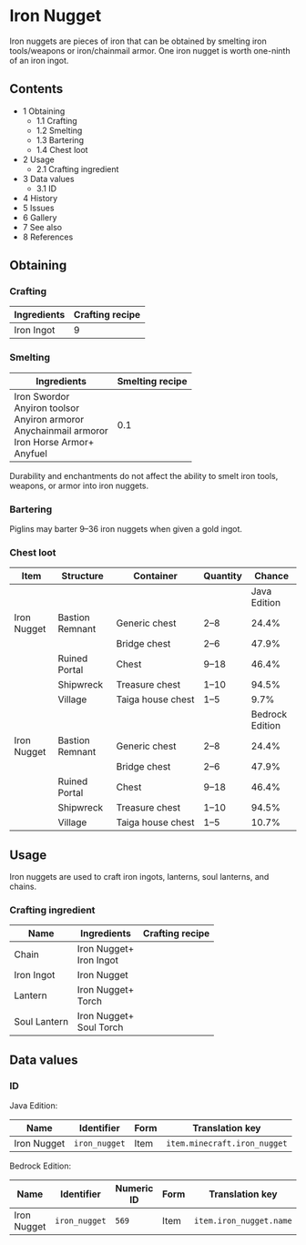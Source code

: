 # Iron Nugget
Iron nuggets are pieces of iron that can be obtained by smelting iron tools/weapons or iron/chainmail armor. One iron nugget is worth one-ninth of an iron ingot.

## Contents
- 1 Obtaining
	- 1.1 Crafting
	- 1.2 Smelting
	- 1.3 Bartering
	- 1.4 Chest loot
- 2 Usage
	- 2.1 Crafting ingredient
- 3 Data values
	- 3.1 ID
- 4 History
- 5 Issues
- 6 Gallery
- 7 See also
- 8 References

## Obtaining
### Crafting
| Ingredients | Crafting recipe |
|-------------|-----------------|
| Iron Ingot  | 9               |

### Smelting
| Ingredients                                                                                                     | Smelting recipe |
|-----------------------------------------------------------------------------------------------------------------|-----------------|
| Iron Swordor<br/>Anyiron toolsor<br/>Anyiron armoror<br/>Anychainmail armoror<br/>Iron Horse Armor+<br/>Anyfuel | 0.1             |

Durability and enchantments do not affect the ability to smelt iron tools, weapons, or armor into iron nuggets.

### Bartering
Piglins may barter 9–36 iron nuggets when given a gold ingot.

### Chest loot
| Item        | Structure       | Container         | Quantity | Chance          |
|-------------|-----------------|-------------------|----------|-----------------|
|             |                 |                   |          | Java Edition    |
| Iron Nugget | Bastion Remnant | Generic chest     | 2–8      | 24.4%           |
|             |                 | Bridge chest      | 2–6      | 47.9%           |
|             | Ruined Portal   | Chest             | 9–18     | 46.4%           |
|             | Shipwreck       | Treasure chest    | 1–10     | 94.5%           |
|             | Village         | Taiga house chest | 1–5      | 9.7%            |
|             |                 |                   |          | Bedrock Edition |
| Iron Nugget | Bastion Remnant | Generic chest     | 2–8      | 24.4%           |
|             |                 | Bridge chest      | 2–6      | 47.9%           |
|             | Ruined Portal   | Chest             | 9–18     | 46.4%           |
|             | Shipwreck       | Treasure chest    | 1–10     | 94.5%           |
|             | Village         | Taiga house chest | 1–5      | 10.7%           |

## Usage
Iron nuggets are used to craft iron ingots, lanterns, soul lanterns, and chains.

### Crafting ingredient
| Name         | Ingredients                 | Crafting recipe |
|--------------|-----------------------------|-----------------|
| Chain        | Iron Nugget+<br/>Iron Ingot |                 |
| Iron Ingot   | Iron Nugget                 |                 |
| Lantern      | Iron Nugget+<br/>Torch      |                 |
| Soul Lantern | Iron Nugget+<br/>Soul Torch |                 |

## Data values
### ID
Java Edition:

| Name        | Identifier    | Form | Translation key              |
|-------------|---------------|------|------------------------------|
| Iron Nugget | `iron_nugget` | Item | `item.minecraft.iron_nugget` |

Bedrock Edition:

| Name        | Identifier    | Numeric ID | Form | Translation key         |
|-------------|---------------|------------|------|-------------------------|
| Iron Nugget | `iron_nugget` | `569`      | Item | `item.iron_nugget.name` |

